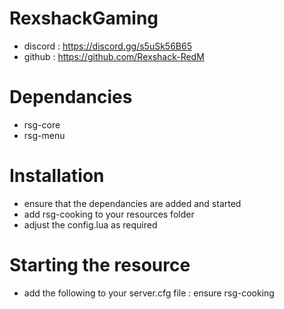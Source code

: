 # RexshackGaming
- discord : https://discord.gg/s5uSk56B65
- github : https://github.com/Rexshack-RedM

# Dependancies
- rsg-core
- rsg-menu

# Installation
- ensure that the dependancies are added and started
- add rsg-cooking to your resources folder
- adjust the config.lua as required

# Starting the resource
- add the following to your server.cfg file : ensure rsg-cooking
